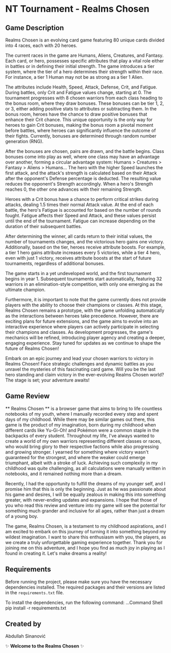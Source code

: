 # NT Tournament - Realms Chosen

## Game Description
Realms Chosen is an evolving card game featuring 80 unique cards divided into 4 races, each with 20 heroes.

The current races in the game are Humans, Aliens, Creatures, and Fantasy. Each card, or hero, possesses specific attributes that play a vital role either in battles or in defining their initial strength. The game introduces a tier system, where the tier of a hero determines their strength within their race. For instance, a tier 1 Human may not be as strong as a tier 1 Alien.

The attributes include Health, Speed, Attack, Defense, Crit, and Fatigue. During battles, only Crit and Fatigue values change, starting at 0. The tournament progresses with 8 chosen warriors from each class heading to the bonus room, where they draw bonuses. These bonuses can be tier 1, 2, or 3, either adding positive stats to attributes or subtracting them. In the bonus room, heroes have the chance to draw positive bonuses that enhance their Crit chance. This unique opportunity is the only way for heroes to gain Crit bonuses, making the bonus room a pivotal moment before battles, where heroes can significantly influence the outcome of their fights. Currently, bonuses are determined through random number generation (RNG).

After the bonuses are chosen, pairs are drawn, and the battle begins. Class bonuses come into play as well, where one class may have an advantage over another, forming a circular advantage system: Humans > Creatures > Fantasy > Aliens > Humans... The hero with the higher Speed launches the first attack, and the attack's strength is calculated based on their Attack after the opponent's Defense percentage is deducted. The resulting value reduces the opponent's Strength accordingly. When a hero's Strength reaches 0, the other one advances with their remaining Strength.

Heroes with a Crit bonus have a chance to perform critical strikes during attacks, dealing 1.5 times their normal Attack value. At the end of each battle, the hero's Fatigue is accounted for based on the number of rounds fought. Fatigue affects their Speed and Attack, and these values persist until the end of the tournament. Fatigue can increase depending on the duration of their subsequent battles.

After determining the winner, all cards return to their initial values, the number of tournaments changes, and the victorious hero gains one victory. Additionally, based on the tier, heroes receive attribute boosts. For example, a tier 1 hero gains attribute increases every 5 victories, while a tier 4 hero, even with just 1 victory, receives attribute boosts at the start of future tournaments, regardless of additional bonuses.

The game starts in a yet undeveloped world, and the first tournament begins in year 1. Subsequent tournaments start automatically, featuring 32 warriors in an elimination-style competition, with only one emerging as the ultimate champion.

Furthermore, it is important to note that the game currently does not provide players with the ability to choose their champions or classes. At this stage, Realms Chosen remains a prototype, with the game unfolding automatically as the interactions between heroes take precedence. However, there are exciting plans for future extensions, and the game aims to evolve into an interactive experience where players can actively participate in selecting their champions and classes. As development progresses, the game's mechanics will be refined, introducing player agency and creating a deeper, engaging experience. Stay tuned for updates as we continue to shape the future of Realms Chosen!

Embark on an epic journey and lead your chosen warriors to victory in Realms Chosen! Face strategic challenges and dynamic battles as you unravel the mysteries of this fascinating card game. Will you be the last hero standing and claim victory in the ever-evolving Realms Chosen world? The stage is set; your adventure awaits!

## Game Review
** Realms Chosen ** is a browser game that aims to bring to life countless notebooks of my youth, where I manually recorded every step and spent days of my childhood. While there may be similar games out there, this game is the product of my imagination, born during my childhood when different cards like Yu-Gi-Oh! and Pokémon were a common staple in the backpacks of every student.
Throughout my life, I've always wanted to create a world of my own warriors representing different classes or races, who would bring glory to their respective factions while also progressing and growing stronger. I yearned for something where victory wasn't guaranteed for the strongest, and where the weaker could emerge triumphant, albeit with a stroke of luck. Achieving such complexity in my childhood was quite challenging, as all calculations were manually written in notebooks, and it remained nothing more than a dream.

Recently, I had the opportunity to fulfill the dreams of my younger self, and I promise him that this is only the beginning. Just as he was passionate about his game and desires, I will be equally zealous in making this into something greater, with never-ending updates and expansions. I hope that those of you who read this review and venture into my game will see the potential for something much grander and inclusive for all ages, rather than just a dream of a young boy.

The game, Realms Chosen, is a testament to my childhood aspirations, and I am excited to embark on this journey of turning it into something beyond my wildest imagination. I want to share this enthusiasm with you, the players, as we create a truly unforgettable gaming experience together. Thank you for joining me on this adventure, and I hope you find as much joy in playing as I found in creating it. Let's make dreams a reality!

## Requirements
Before running the project, please make sure you have the necessary dependencies installed. The required packages and their versions are listed in the `requirements.txt` file.

To install the dependencies, run the following command:
...Command  Shell
pip install -r requirements.txt

## Created by
Abdullah Sinanović

:sparkles: **Welcome to the Realms Chosen** :sparkles:
